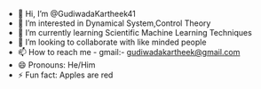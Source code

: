 - 👋 Hi, I’m @GudiwadaKartheek41
- 👀 I’m interested in Dynamical System,Control Theory
- 🌱 I’m currently learning Scientific Machine Learning Techniques
- 💞️ I’m looking to collaborate with like minded people
- 📫 How to reach me - gmail:- gudiwadakartheek@gmail.com
- 😄 Pronouns: He/Him
- ⚡ Fun fact: Apples are red

<!---
GudiwadaKartheek41/GudiwadaKartheek41 is a ✨ special ✨ repository because its `README.md` (this file) appears on your GitHub profile.
You can click the Preview link to take a look at your changes.
--->
